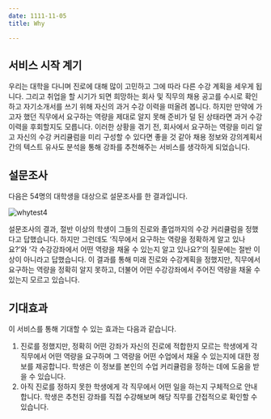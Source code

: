 ```yaml
---
date: 1111-11-05
title: Why

---
```

## 서비스 시작 계기
우리는 대학을 다니며 진로에 대해 많이 고민하고 그에 따라 다른 수강 계획을 세우게 됩니다. 그리고 취업을 할 시기가 되면 희망하는 회사 및 직무의 채용 공고를 수시로 확인하고 자기소개서를 쓰기 위해 자신의 과거 수강 이력을 떠올려 봅니다. 하지만 만약에 가고자 했던 직무에서 요구하는 역량을 제대로 알지 못해 준비가 덜 된 상태라면 과거 수강 이력을 후회할지도 모릅니다. 이러한 상황을 겪기 전, 회사에서 요구하는 역량을 미리 알고 자신의 수강 커리큘럼을 미리 구성할 수 있다면 좋을 것 같아 채용 정보와 강의계획서 간의 텍스트 유사도 분석을 통해 강좌를 추천해주는 서비스를 생각하게 되었습니다.

## 설문조사
다음은 54명의 대학생을 대상으로 설문조사를 한 결과입니다.  

![whytest4](https://user-images.githubusercontent.com/98640306/154807371-4835f13f-5bf4-46d6-85ab-dbff04ecfbe1.png)

설문조사의 결과, 절반 이상의 학생이 그들의 진로와 졸업까지의 수강 커리큘럼을 정했다고 답했습니다. 하지만 그런데도 ‘직무에서 요구하는 역량을 정확하게 알고 있나요?’와 ‘각 수강강좌에서 어떤 역량을 채울 수 있는지 알고 있나요?’의 질문에는 절반 이상이 아니라고 답했습니다. 이 결과를 통해 미래 진로와 수강계획을 정했지만, 직무에서 요구하는 역량을 정확히 알지 못하고, 더불어 어떤 수강강좌에서 주어진 역량을 채울 수 있는지 모르고 있습니다.

## 기대효과
이 서비스를 통해 기대할 수 있는 효과는 다음과 같습니다.

1) 진로를 정했지만, 정확히 어떤 강좌가 자신의 진로에 적합한지 모르는 학생에게 각 직무에서 어떤 역량을 요구하며 그 역량을 어떤 수업에서 채울 수 있는지에 대한 정보를 제공합니다. 학생은 이 정보를 본인의 수업 커리큘럼을 정하는 데에 도움을 받을 수 있습니다.  
2) 아직 진로를 정하지 못한 학생에게 각 직무에서 어떤 일을 하는지 구체적으로 안내합니다.  학생은 추천된 강좌를 직접 수강해보며 해당 직무를 간접적으로 확인할 수 있습니다.
